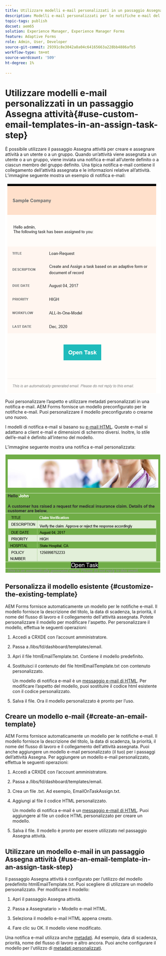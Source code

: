 ```yaml
---
title: Utilizzare modelli e-mail personalizzati in un passaggio Assegna attività
description: Modelli e-mail personalizzati per le notifiche e-mail del flusso di lavoro dei moduli
topic-tags: publish
docset: aem65
solution: Experience Manager, Experience Manager Forms
feature: Adaptive Forms
role: Admin, User, Developer
source-git-commit: 29391c8e3042a8a04c64165663a228bb4886afb5
workflow-type: tm+mt
source-wordcount: '509'
ht-degree: 1%

---
```


# Utilizzare modelli e-mail personalizzati in un passaggio Assegna attività{#use-custom-email-templates-in-an-assign-task-step}

È possibile utilizzare il passaggio Assegna attività per creare e assegnare attività a un utente o a un gruppo. Quando un’attività viene assegnata a un utente o a un gruppo, viene inviata una notifica e-mail all’utente definito o a ciascun membro del gruppo definito. Una tipica notifica e-mail contiene il collegamento dell’attività assegnata e le informazioni relative all’attività. L’immagine seguente mostra un esempio di notifica e-mail:

![Notifica e-mail con modello predefinito](do-not-localize/default_email_template_new.png)

Puoi personalizzare l’aspetto e utilizzare metadati personalizzati in una notifica e-mail. AEM Forms fornisce un modello preconfigurato per le notifiche e-mail. Puoi personalizzare il modello preconfigurato o crearne uno nuovo.

I modelli di notifica e-mail si basano su [e-mail HTML](https://en.wikipedia.org/wiki/HTML_email). Queste e-mail si adattano a client e-mail e dimensioni di schermo diversi. Inoltre, lo stile dell’e-mail è definito all’interno del modello.

L’immagine seguente mostra una notifica e-mail personalizzata:

![Notifica e-mail tramite modello personalizzato](do-not-localize/customized-email.png)

## Personalizza il modello esistente {#customize-the-existing-template}

AEM Forms fornisce automaticamente un modello per le notifiche e-mail. Il modello fornisce la descrizione del titolo, la data di scadenza, la priorità, il nome del flusso di lavoro e il collegamento dell&#39;attività assegnata. Potete personalizzare il modello per modificare l&#39;aspetto. Per personalizzare il modello, effettua le seguenti operazioni:

1. Accedi a CRXDE con l’account amministratore.

1. Passa a /libs/fd/dashboard/templates/email.

1. Apri il file htmlEmailTemplate.txt. Contiene il modello predefinito.

1. Sostituisci il contenuto del file htmlEmailTemplate.txt con contenuto personalizzato.

   Un modello di notifica e-mail è un [messaggio e-mail di HTML](https://en.wikipedia.org/wiki/HTML_email). Per modificare l’aspetto del modello, puoi sostituire il codice html esistente con il codice personalizzato.

1. Salva il file. Ora il modello personalizzato è pronto per l’uso.

## Creare un modello e-mail {#create-an-email-template}

AEM Forms fornisce automaticamente un modello per le notifiche e-mail. Il modello fornisce la descrizione del titolo, la data di scadenza, la priorità, il nome del flusso di lavoro e il collegamento dell&#39;attività assegnata. Puoi anche aggiungere un modello e-mail personalizzato (il tuo) per i passaggi dell’attività Assegna. Per aggiungere un modello e-mail personalizzato, effettua le seguenti operazioni:

1. Accedi a CRXDE con l’account amministratore.

1. Passa a /libs/fd/dashboard/templates/email.

1. Crea un file .txt. Ad esempio, EmailOnTaskAssign.txt.

1. Aggiungi al file il codice HTML personalizzato.

   Un modello di notifica e-mail è un [messaggio e-mail di HTML](https://en.wikipedia.org/wiki/HTML_email). Puoi aggiungere al file un codice HTML personalizzato per creare un modello.

1. Salva il file. Il modello è pronto per essere utilizzato nel passaggio Assegna attività.

## Utilizzare un modello e-mail in un passaggio Assegna attività {#use-an-email-template-in-an-assign-task-step}

Il passaggio Assegna attività è configurato per l’utilizzo del modello predefinito htmlEmailTemplate.txt. Puoi scegliere di utilizzare un modello personalizzato. Per modificare il modello:

1. Apri il passaggio Assegna attività.

1. Passa a Assegnatario > Modello e-mail HTML.

1. Seleziona il modello e-mail HTML appena creato.

1. Fare clic su OK. Il modello viene modificato.

Una notifica e-mail utilizza anche [metadati](../../forms/using/use-metadata-in-email-notifications.md). Ad esempio, data di scadenza, priorità, nome del flusso di lavoro e altro ancora. Puoi anche configurare il modello per l&#39;utilizzo di [metadati personalizzati](../../forms/using/use-metadata-in-email-notifications.md#using-custom-metadata-in-an-email-notification).
